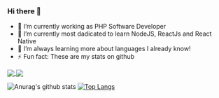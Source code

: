 ### Hi there 👋

- 🔭 I’m currently working as PHP Software Developer
- 🌱 I’m currently most dadicated to learn NodeJS, ReactJs and React Native
- 🌱 I’m always learning more about languages I already know!
- ⚡ Fun fact: These are my stats on github

<a href="https://github.com/anuraghazra/github-readme-stats">
  <img align="center" src="https://github-readme-stats.vercel.app/api/pin/?username=rodrigoprobst&repo=github-readme-stats" />
</a>
<a href="https://github.com/anuraghazra/convoychat">
  <img align="center" src="https://github-readme-stats.vercel.app/api/pin/?username=rodrigoprobst&repo=convoychat" />
</a>

![Anurag's github stats](https://github-readme-stats.vercel.app/api?username=rodrigoprobst&show_icons=true&theme=dracula)
[![Top Langs](https://github-readme-stats.vercel.app/api/top-langs/?username=rodrigoprobst&layout=compact)](https://github.com/anuraghazra/github-readme-stats)


<!--
**rodrigoprobst/rodrigoprobst** is a ✨ _special_ ✨ repository because its `README.md` (this file) appears on your GitHub profile.

Here are some ideas to get you started:

- 🔭 I’m currently working on ...
- 🌱 I’m currently learning ...
- 👯 I’m looking to collaborate on ...
- 🤔 I’m looking for help with ...
- 💬 Ask me about ...
- 📫 How to reach me: ...
- 😄 Pronouns: ...
- ⚡ Fun fact: ...
-->
